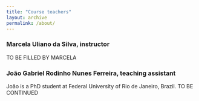 ```yaml
---
title: "Course teachers"
layout: archive
permalink: /about/
---
```


### Marcela Uliano da Silva, instructor  

TO BE FILLED BY MARCELA

### João Gabriel Rodinho Nunes Ferreira, teaching assistant

João is a PhD student at Federal University of Rio de Janeiro, Brazil. TO BE CONTINUED
